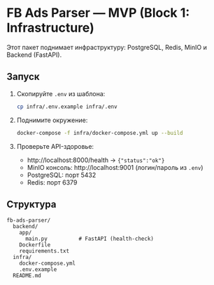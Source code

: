 # FB Ads Parser — MVP (Block 1: Infrastructure)

Этот пакет поднимает инфраструктуру: PostgreSQL, Redis, MinIO и Backend (FastAPI).

## Запуск
1. Скопируйте `.env` из шаблона:
   ```bash
   cp infra/.env.example infra/.env
   ```

2. Поднимите окружение:
   ```bash
   docker-compose -f infra/docker-compose.yml up --build
   ```

3. Проверьте API-здоровье:
   - http://localhost:8000/health  → `{"status":"ok"}`
   - MinIO консоль: http://localhost:9001 (логин/пароль из `.env`)
   - PostgreSQL: порт 5432
   - Redis: порт 6379

## Структура
```
fb-ads-parser/
  backend/
    app/
      main.py          # FastAPI (health-check)
    Dockerfile
    requirements.txt
  infra/
    docker-compose.yml
    .env.example
  README.md
```
